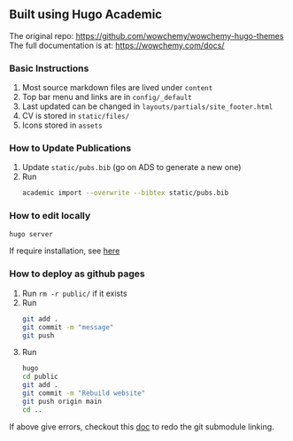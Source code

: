 ## Built using Hugo Academic
The original repo: https://github.com/wowchemy/wowchemy-hugo-themes
The full documentation is at: https://wowchemy.com/docs/

### Basic Instructions
1. Most source markdown files are lived under `content`
2. Top bar menu and links are in `config/_default`
3. Last updated can be changed in `layouts/partials/site_footer.html`
4. CV is stored in `static/files/`
5. Icons stored in `assets`

### How to Update Publications
1. Update `static/pubs.bib` (go on ADS to generate a new one)
2. Run 
   ```bash
   academic import --overwrite --bibtex static/pubs.bib
   ```

### How to edit locally
```bash
hugo server
```
If require installation, see [here](https://wowchemy.com/docs/getting-started/install-hugo-extended/)

### How to deploy as github pages
1. Run `rm -r public/` if it exists
2. Run
   ```bash
   git add .
   git commit -m "message"
   git push
   ```
3. Run
   ```bash
   hugo
   cd public
   git add .
   git commit -m "Rebuild website"
   git push origin main
   cd ..
   ```
If above give errors, checkout this [doc](https://wowchemy.com/docs/hugo-tutorials/deployment/#github-pages) to redo the git submodule linking. 
